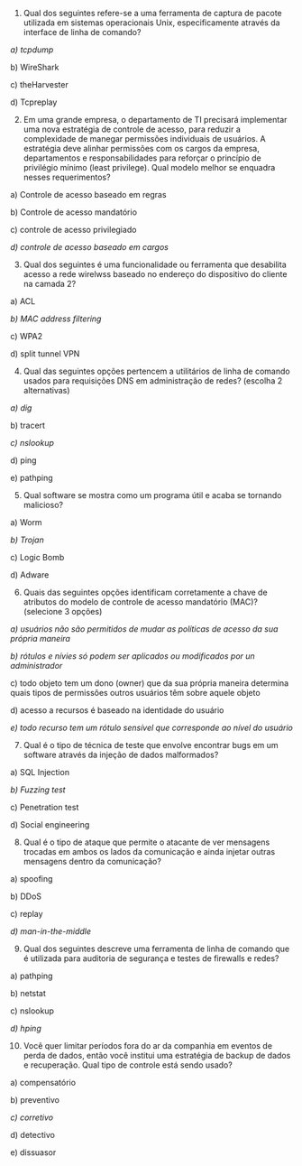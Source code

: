 1. Qual dos seguintes refere-se a uma ferramenta de captura de pacote utilizada em sistemas operacionais Unix, especificamente através da interface de linha de comando?

*a) tcpdump*

b) WireShark

c) theHarvester

d) Tcpreplay

2. Em uma grande empresa, o departamento de TI precisará implementar uma nova estratégia de controle de acesso, para reduzir a complexidade de manegar permissões individuais de usuários. A estratégia deve alinhar permissões com os cargos da empresa, departamentos e responsabilidades para reforçar o princípio de privilégio mínimo (least privilege). Qual modelo melhor se enquadra nesses requerimentos?

a) Controle de acesso baseado em regras

b) Controle de acesso mandatório

c) controle de acesso privilegiado

*d) controle de acesso baseado em cargos*

3. Qual dos seguintes é uma funcionalidade ou ferramenta que desabilita acesso a rede wirelwss baseado no endereço do dispositivo do cliente na camada 2?

a) ACL

*b) MAC address filtering*

c) WPA2

d) split tunnel VPN

4. Qual das seguintes opções pertencem a utilitários de linha de comando usados para requisições DNS em administração de redes? (escolha 2 alternativas)

*a) dig*

b) tracert

*c) nslookup*

d) ping

e) pathping

5. Qual software se mostra como um programa útil e acaba se tornando malicioso?

a) Worm

*b) Trojan*

c) Logic Bomb

d) Adware

6. Quais das seguintes opções identificam corretamente a chave de atributos do modelo de controle de acesso mandatório (MAC)? (selecione 3 opções)

*a) usuários não são permitidos de mudar as políticas de acesso da sua própria maneira*

*b) rótulos e nívies só podem ser aplicados ou modificados por un administrador*

c) todo objeto tem um dono (owner) que da sua própria maneira determina quais tipos de permissões outros usuários têm sobre aquele objeto

d) acesso a recursos é baseado na identidade do usuário

*e) todo recurso tem um rótulo sensível que corresponde ao nível do usuário*

7. Qual é o tipo de técnica de teste que envolve encontrar bugs em um software através da injeção de dados malformados?

a) SQL Injection

*b) Fuzzing test*

c) Penetration test

d) Social engineering

8. Qual é o tipo de ataque que permite o atacante de ver mensagens trocadas em ambos os lados da comunicação e ainda injetar outras mensagens dentro da comunicação?

a) spoofing

b) DDoS

c) replay

*d) man-in-the-middle*

9. Qual dos seguintes descreve uma ferramenta de linha de comando que é utilizada para auditoria de segurança e testes de firewalls e redes?

a) pathping

b) netstat

c) nslookup

*d) hping*

10. Você quer limitar períodos fora do ar da companhia em eventos de perda de dados, então você institui uma estratégia de backup de dados e recuperação. Qual tipo de controle está sendo usado?

a) compensatório

b) preventivo

*c) corretivo*

d) detectivo

e) dissuasor